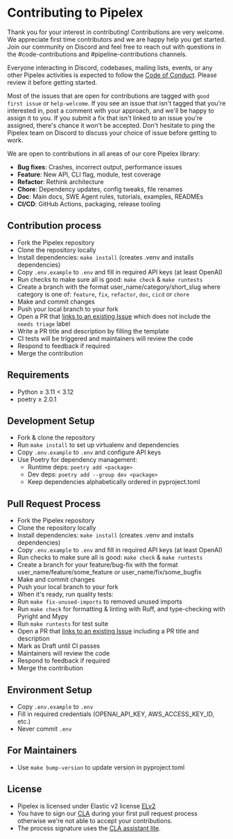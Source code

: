 # Contributing to Pipelex

Thank you for your interest in contributing! Contributions are very welcome. We appreciate first time contributors and we are happy help you get started. Join our community on Discord and feel free to reach out with questions in the #code-contributions and #pipeline-contributions channels.

Everyone interacting in Discord, codebases, mailing lists, events, or any other Pipelex activities is expected to follow the [Code of Conduct](CODE_OF_CONDUCT.md). Please review it before getting started.

Most of the issues that are open for contributions are tagged with `good first issue` or `help-welcome`. If you see an issue that isn't tagged that you're interested in, post a comment with your approach, and we'll be happy to assign it to you. If you submit a fix that isn't linked to an issue you're assigned, there's chance it won't be accepted. Don't hesitate to ping the Pipelex team on Discord to discuss your choice of issue before getting to work.

We are open to contributions in all areas of our core Pipelex library:

- **Bug fixes**: Crashes, incorrect output, performance issues
- **Feature**: New API, CLI flag, module, test coverage
- **Refactor**: Rethink architecture
- **Chore**: Dependency updates, config tweaks, file renames
- **Doc**: Main docs, SWE Agent rules, tutorials, examples, READMEs
- **CI/CD**: GitHub Actions, packaging, release tooling

## Contribution process

- Fork the Pipelex repository
- Clone the repository locally
- Install dependencies: `make install` (creates .venv and installs dependencies)
- Copy `.env.example` to `.env` and fill in required API keys (at least OpenAI)
- Run checks to make sure all is good: `make check` & `make runtests`
- Create a branch with the format user_name/category/short_slug where category is one of: `feature`, `fix`, `refactor`, `doc`, `cicd` or `chore`
- Make and commit changes
- Push your local branch to your fork
- Open a PR that [links to an existing Issue](https://docs.github.com/en/issues/tracking-your-work-with-issues/linking-a-pull-request-to-an-issue) which does not include the `needs triage` label
- Write a PR title and description by filling the template
- CI tests will be triggered and maintainers will review the code
- Respond to feedback if required
- Merge the contribution

## Requirements

- Python ≥ 3.11 < 3.12
- poetry ≥ 2.0.1

## Development Setup

- Fork & clone the repository
- Run `make install` to set up virtualenv and dependencies
- Copy `.env.example` to `.env` and configure API keys
- Use Poetry for dependency management:
  - Runtime deps: `poetry add <package>`
  - Dev deps: `poetry add --group dev <package>`
  - Keep dependencies alphabetically ordered in pyproject.toml

## Pull Request Process

- Fork the Pipelex repository
- Clone the repository locally
- Install dependencies: `make install` (creates .venv and installs dependencies)
- Copy `.env.example` to `.env` and fill in required API keys (at least OpenAI)
- Run checks to make sure all is good: `make check` & `make runtests`
- Create a branch for your feature/bug-fix with the format user_name/feature/some_feature or user_name/fix/some_bugfix
- Make and commit changes
- Push your local branch to your fork
- When it's ready, run quality tests:
- Run `make fix-unused-imports` to removed unused imports
- Run `make check` for formatting & linting with Ruff, and type-checking with Pyright and Mypy
- Run `make runtests` for test suite
- Open a PR that [links to an existing Issue](https://docs.github.com/en/issues/tracking-your-work-with-issues/linking-a-pull-request-to-an-issue) including a PR title and description
- Mark as Draft until CI passes
- Maintainers will review the code
- Respond to feedback if required
- Merge the contribution

## Environment Setup

- Copy `.env.example` to `.env`
- Fill in required credentials (OPENAI_API_KEY, AWS_ACCESS_KEY_ID, etc.)
- Never commit `.env`

## For Maintainers

- Use `make bump-version` to update version in pyproject.toml

## License

- Pipelex is licensed under Elastic v2 license [ELv2](LICENSE)
- You have to sign our [CLA](CLA.md) during your first pull request process otherwise we're not able to accept your contributions.
- The process signature uses the [CLA assistant lite](https://github.com/marketplace/actions/cla-assistant-lite).
